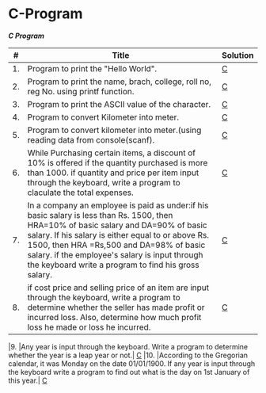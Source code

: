 C-Program
=========
***C Program***

| # | Title | Solution |
|---| ----- | -------- |
|1. |Program to print the "Hello World".| [C](/Hello%20World.c)
|2. |Program to print the name, brach, college, roll no, reg No. using printf function.| [C](/Student%20details.c)
|3. | Program to print the ASCII value of the character.| [C](/ASCII%20Value.c)
|4. |Program to convert Kilometer into meter.| [C](/Convert%20kilometer%20into%20meter.c)
|5. |Program to convert kilometer into meter.(using reading data from console(scanf).| [C](/Convert%20kilometer%20into%20mete%20input.c)
|6. |While Purchasing certain items, a discount of 10% is offered if the quantity purchased is more than 1000. if quantity and price per item input through the keyboard, write a program to claculate the total expenses.| [C](/example%203.1%20luc.c)
|7. |In a company an employee is paid as under:if his basic salary is less than Rs. 1500, then HRA=10% of basic salary and DA=90% of basic salary. If his salary is either equal to or above Rs. 1500, then HRA =Rs,500 and DA=98% of basic salary. if the employee's salary is input through the keyboard write a program to find his gross salary.| [C](/example%203.2%20luc.c)
|8. |if cost  price and selling price of an item are input through the keyboard, write a program to determine whether the seller has made profit or incurred loss. Also, determine how much profit loss he made or loss he incurred.| [C](/Exercise%203%20%5Bc%5D%20(A).c)
     
|9. |Any year is input through the keyboard. Write a program to determine whether the year is a leap year or not.| [C](/leap%20year%20Exercise%203%20%5Bc%5D%7Bc%7D.c)
|10. |According to the Gregorian calendar, it was Monday on the date 01/01/1900. If any year is input through the keyboard
 write a program to find out what is the day on 1st January of this year.| [C](/Exercise%203%20%5Bc%5D%20(d).c)
